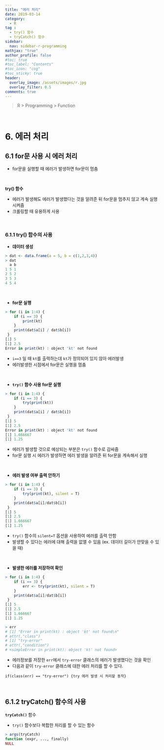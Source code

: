 ```yaml
---
title: "에러 처리"
date: 2019-03-14
category:
  - R
tag :
  - try() 함수
  - tryCatch() 함수
sidebar:
  nav: sidebar-r-programming
mathjax: "true"
author_profile: false
#toc: true
#toc_label: "Contents"
#toc_icon: "cog"
#toc_sticky: true
header:
  overlay_image: /assets/images/r.jpg
  overlay_filter: 0.5
comments: true
---
```

> R > Programming > Function

<br>

#  6. 에러 처리

## 6.1 for문 사용 시 에러 처리

- for문을 실행할 때 에러가 발생하면 for문이 멈춤

<br>

**try() 함수**
- 에러가 발생해도 에러가 발생했다는 것을 알려준 뒤 for문을 멈추지 않고 계속 실행시켜줌
- 크롤링할 때 유용하게 사용

<br>

### 6.1.1 try() 함수의 사용

- **데이터 생성**
```R
> dat <- data.frame(a = 5, b = c(1,2,3,4))
> dat
  a b
1 5 1
2 5 2
3 5 3
4 5 4
```

<br>

- **for문 실행**
```R
> for (i in 1:4) {
	if (i == 3) {
		print(kt)
	}
	print(dat$a[i] / dat$b[i])
 }
[1] 5
[1] 2.5
Error in print(kt) : object 'kt' not found
```

- `i==3` 일 때 `kt`를 출력하는데 `kt`가 정의되어 있지 않아 에러발생
- 에러발생한 시점에서 for문은 실행을 멈춤

<br>

- **`try()` 함수 사용 for문 실행**
```R
> for (i in 1:4) {
	if (i == 3) {
		try(print(kt))
	}
	print(dat$a[i] / dat$b[i])
 }
[1] 5
[1] 2.5
Error in print(kt) : object 'kt' not found
[1] 1.666667
[1] 1.25
```

- 에러가 발생할 것으로 예상되는 부분은 `try()` 함수로 감싸줌
- for문 실행 시 에러가 발생하면 에러 발생을 알려준 뒤 for문을 계속해서 실행

<br>

- **에러 발생 여부 출력 안하기**
```R
> for (i in 1:4) {
	if (i == 3) {
		try(print(kt), silent = T)
	}
	print(dat$a[i]/dat$b[i])
 }
[1] 5
[1] 2.5
[1] 1.666667
[1] 1.25
```

- `try()` 함수의 `silent=T` 옵션을 사용하여 에러를 출력 안함
- 발생할 수 있다는 에러에 대해 출력을 없앨 수 있음 (ex. 데이터 길이가 안맞을 수 있을 때)

<br>

- **발생한 에러를 저장하여 확인**
```R
> for (i in 1:4) {
	if (i == 3) {
		err <- try(print(kt), silent = T)
	}
	print(dat$a[i]/dat$b[i])
 }
[1] 5
[1] 2.5
[1] 1.666667
[1] 1.25
```
```R
> err
# [1] "Error in print(kt) : object 'kt' not found\n"
# attr(,"class")
# [1] "try-error"
# attr(,"condition")
# <simpleError in print(kt): object 'kt' not found>
```

- 에러정보를 저장한 `err`에서 `try-error` 클래스의 에러가 발생했다는 것을 확인
- 다음과 같이 `try-error` 클래스에 대한 에러 처리를 할 수 있다.
```
if(class(err) == "try-error") {try 에러 발생 시 처리할 동작}
```

<br>

## 6.1.2 tryCatch() 함수의 사용

**`tryCatch()`** 함수
- `try()` 함수보다 복합한 처리를 할 수 있는 함수
```R
> args(tryCatch)
function (expr, ..., finally)
NULL
```
